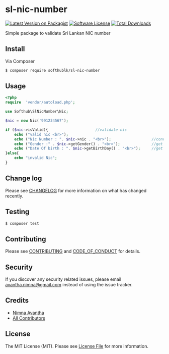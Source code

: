 # sl-nic-number

[![Latest Version on Packagist][ico-version]][link-packagist]
[![Software License][ico-license]](LICENSE.md)
[![Total Downloads][ico-downloads]][link-downloads]


Simple package to validate Sri Lankan NIC number



## Install

Via Composer

``` bash
$ composer require softhublk/sl-nic-number
```

## Usage

``` php
<?php
require  'vendor/autoload.php';

use Softhub\SlNicNumber\Nic;

$nic = new Nic('991234567');

if ($nic->isValid){                     //validate nic
    echo ("valid nic <br>");
    echo ("Nic Number : ". $nic->nic . "<br>");                  //convert 12 digit number automatically
    echo ("Gender :" . $nic->getGender() . "<br>");              //get inc owner gender
    echo ("Date Of birth : ". $nic->getBirthDay() . "<br>");     //get owner birthday
}else{
    echo "invalid Nic";
}


```

## Change log

Please see [CHANGELOG](CHANGELOG.md) for more information on what has changed recently.

## Testing

``` bash
$ composer test
```

## Contributing

Please see [CONTRIBUTING](CONTRIBUTING.md) and [CODE_OF_CONDUCT](CODE_OF_CONDUCT.md) for details.

## Security

If you discover any security related issues, please email avantha.nimna@gmail.com instead of using the issue tracker.

## Credits

- [Nimna Avantha][link-author]
- [All Contributors][link-contributors]

## License

The MIT License (MIT). Please see [License File](LICENSE.md) for more information.

[ico-version]: https://img.shields.io/packagist/v/softhublk/sl-nic-number.svg?style=flat-square
[ico-license]: https://img.shields.io/badge/license-MIT-brightgreen.svg?style=flat-square
[ico-travis]: https://img.shields.io/travis/softhublk/sl-nic-number/master.svg?style=flat-square
[ico-scrutinizer]: https://img.shields.io/scrutinizer/coverage/g/softhublk/sl-nic-number.svg?style=flat-square
[ico-code-quality]: https://img.shields.io/scrutinizer/g/softhublk/sl-nic-number.svg?style=flat-square
[ico-downloads]: https://img.shields.io/packagist/dt/softhublk/sl-nic-number.svg?style=flat-square

[link-packagist]: https://packagist.org/packages/softhublk/sl-nic-number
[link-travis]: https://travis-ci.org/softhublk/sl-nic-number
[link-scrutinizer]: https://scrutinizer-ci.com/g/softhublk/sl-nic-number/code-structure
[link-code-quality]: https://scrutinizer-ci.com/g/softhublk/sl-nic-number
[link-downloads]: https://packagist.org/packages/softhublk/sl-nic-number
[link-author]: https://github.com/nimnaherath
[link-contributors]: ../../contributors
